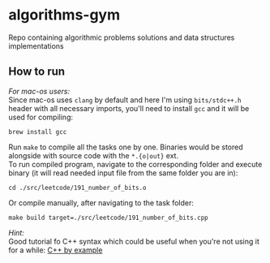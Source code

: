 # algorithms-gym
Repo containing algorithmic problems solutions and data structures implementations  

## How to run  

*For mac-os users:*  
Since mac-os uses `clang` by default and here I'm using `bits/stdc++.h` header with all necessary imports, you'll need to install `gcc` and it will be used for compiling:  
```
brew install gcc
```  

Run `make` to compile all the tasks one by one. Binaries would be stored alongside with source code with the `*.{o|out}` ext.  
To run compiled program, navigate to the corresponding folder and execute binary (it will read needed input file from the same folder you are in):  
```
cd ./src/leetcode/191_number_of_bits.o
```  

Or compile manually, after navigating to the task folder:  
```
make build target=./src/leetcode/191_number_of_bits.cpp
```  

*Hint:*  
Good tutorial fo C++ syntax which could be useful when you're not using it for a while: [C++ by example](https://cppbyexample.com/)  


